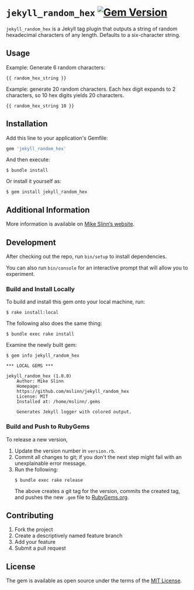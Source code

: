 `jekyll_random_hex`
[![Gem Version](https://badge.fury.io/rb/jekyll_random_hex.svg)](https://badge.fury.io/rb/jekyll_random_hex)
===========

`jekyll_random_hex` is a Jekyll tag plugin that outputs a string of random hexadecimal characters of any length.
Defaults to a six-character string.


## Usage
Example: Generate 6 random characters:
```
{{ random_hex_string }}
```

Example: generate 20 random characters. Each hex digit expands to 2 characters, so 10 hex digits yields 20 characters.
```
{{ random_hex_string 10 }}
```


## Installation

Add this line to your application's Gemfile:

```ruby
gem 'jekyll_random_hex'
```

And then execute:

    $ bundle install

Or install it yourself as:

    $ gem install jekyll_random_hex


## Additional Information
More information is available on
[Mike Slinn&rsquo;s website](https://www.mslinn.com/blog/2020/10/03/jekyll-plugins.html).


## Development

After checking out the repo, run `bin/setup` to install dependencies.

You can also run `bin/console` for an interactive prompt that will allow you to experiment.



### Build and Install Locally
To build and install this gem onto your local machine, run:
```shell
$ rake install:local
```

The following also does the same thing:
```shell
$ bundle exec rake install
```

Examine the newly built gem:
```shell
$ gem info jekyll_random_hex

*** LOCAL GEMS ***

jekyll_random_hex (1.0.0)
    Author: Mike Slinn
    Homepage:
    https://github.com/mslinn/jekyll_random_hex
    License: MIT
    Installed at: /home/mslinn/.gems

    Generates Jekyll logger with colored output.
```


### Build and Push to RubyGems
To release a new version,
  1. Update the version number in `version.rb`.
  2. Commit all changes to git; if you don't the next step might fail with an unexplainable error message.
  3. Run the following:
     ```shell
     $ bundle exec rake release
     ```
     The above creates a git tag for the version, commits the created tag,
     and pushes the new `.gem` file to [RubyGems.org](https://rubygems.org).


## Contributing

1. Fork the project
2. Create a descriptively named feature branch
3. Add your feature
4. Submit a pull request


## License

The gem is available as open source under the terms of the [MIT License](https://opensource.org/licenses/MIT).
